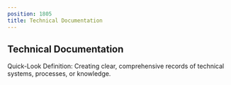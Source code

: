 ```yaml
---
position: 1805
title: Technical Documentation
---
```


## Technical Documentation

Quick-Look Definition: Creating clear, comprehensive records of technical systems, processes, or knowledge.